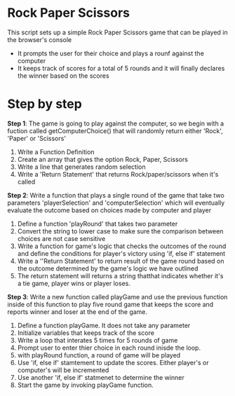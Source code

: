 # Rock Paper Scissors

This script sets up a simple Rock Paper Scissors game that can be played in the browser's console
* It prompts the user for their choice and plays a rounf against the computer
* It keeps track of scores for a total of 5 rounds and it will finally declares the winner based on the scores

# Step by step 
**Step 1**: The game is going to play against the computer, so we begin with a fuction called getComputerChoice() that will randomly return either 'Rock', 'Paper' or 'Scissors'
1. Write a Function Definition
2. Create an array that gives the option Rock, Paper, Scissors
3. Write a line that generates random selection
4. Write a 'Return Statement' that returns Rock/paper/scissors when it's called

**Step 2**: Write a function that plays a single round of the game that take two parameters 'playerSelection' and 'computerSelection' which will eventually evaluate the outcome based on choices made by computer and player
1. Define a function 'playRound' that takes two parameter
2. Convert the string to lower case to make sure the comparison between choices are not case sensitive
3. Write a function for game's logic that checks the outcomes of the round and define the conditions for player's victory using 'if, else if' statement
4. Write a ''Return Statement' to return result of the game round based on the outcome determined by the game's logic we have outlined
5. The return statement will returns a string thatthat indicates whether it's a tie game, player wins or player loses.

**Step 3**: Write a new function called playGame and use the previous function inside of this function to play five round game that keeps the score and reports winner and loser at the end of the game.
1. Define a function playGame. It does not take any parameter
2. Initialize variables that keeps track of the score
3. Write a loop that interates 5 times for 5 rounds of game
4. Prompt user to enter thier choice in each round inisde the loop.
5. with playRound function, a round of game will be played
6. Use 'if, else if' stamtement to update the scores. Either player's or computer's will be incremented
7. Use another 'if, else if' statmenet to determine the winner
8. Start the game by invoking playGame function.
